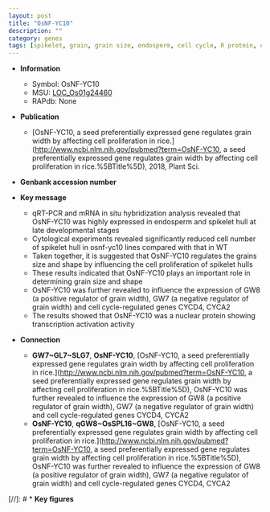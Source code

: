 ```yaml
---
layout: post
title: "OsNF-YC10"
description: ""
category: genes
tags: [spikelet, grain, grain size, endosperm, cell cycle, R protein, cell proliferation, grain width]
---
```


* **Information**  
    + Symbol: OsNF-YC10  
    + MSU: [LOC_Os01g24460](http://rice.uga.edu/cgi-bin/ORF_infopage.cgi?orf=LOC_Os01g24460)  
    + RAPdb: None  

* **Publication**  
    + [OsNF-YC10, a seed preferentially expressed gene regulates grain width by affecting cell proliferation in rice.](http://www.ncbi.nlm.nih.gov/pubmed?term=OsNF-YC10, a seed preferentially expressed gene regulates grain width by affecting cell proliferation in rice.%5BTitle%5D), 2018, Plant Sci.

* **Genbank accession number**  

* **Key message**  
    + qRT-PCR and mRNA in situ hybridization analysis revealed that OsNF-YC10 was highly expressed in endosperm and spikelet hull at late developmental stages
    + Cytological experiments revealed significantly reduced cell number of spikelet hull in osnf-yc10 lines compared with that in WT
    + Taken together, it is suggested that OsNF-YC10 regulates the grains size and shape by influencing the cell proliferation of spikelet hulls
    + These results indicated that OsNF-YC10 plays an important role in determining grain size and shape
    + OsNF-YC10 was further revealed to influence the expression of GW8 (a positive regulator of grain width), GW7 (a negative regulator of grain width) and cell cycle-regulated genes CYCD4, CYCA2
    + The results showed that OsNF-YC10 was a nuclear protein showing transcription activation activity

* **Connection**  
    + __GW7~GL7~SLG7__, __OsNF-YC10__, [OsNF-YC10, a seed preferentially expressed gene regulates grain width by affecting cell proliferation in rice.](http://www.ncbi.nlm.nih.gov/pubmed?term=OsNF-YC10, a seed preferentially expressed gene regulates grain width by affecting cell proliferation in rice.%5BTitle%5D),  OsNF-YC10 was further revealed to influence the expression of GW8 (a positive regulator of grain width), GW7 (a negative regulator of grain width) and cell cycle-regulated genes CYCD4, CYCA2
    + __OsNF-YC10__, __qGW8~OsSPL16~GW8__, [OsNF-YC10, a seed preferentially expressed gene regulates grain width by affecting cell proliferation in rice.](http://www.ncbi.nlm.nih.gov/pubmed?term=OsNF-YC10, a seed preferentially expressed gene regulates grain width by affecting cell proliferation in rice.%5BTitle%5D),  OsNF-YC10 was further revealed to influence the expression of GW8 (a positive regulator of grain width), GW7 (a negative regulator of grain width) and cell cycle-regulated genes CYCD4, CYCA2

[//]: # * **Key figures**  



